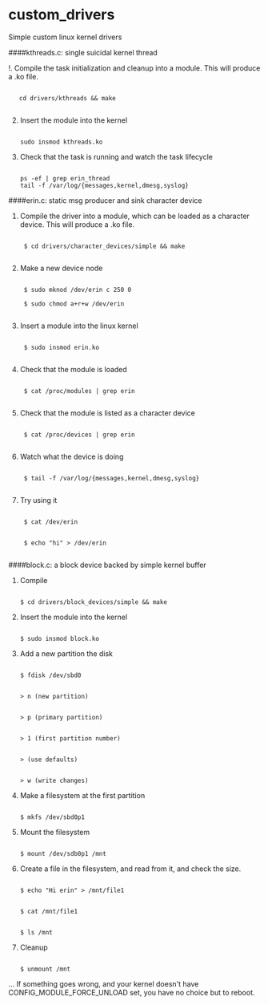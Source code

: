custom_drivers
==============

Simple custom linux kernel drivers

####kthreads.c: single suicidal kernel thread

!. Compile the task initialization and cleanup into
   a module.  This will produce a .ko file.

   <code>
   cd drivers/kthreads && make
   </code>

2. Insert the module into the kernel

   <code>
   sudo insmod kthreads.ko
   </code>

3. Check that the task is running and watch
   the task lifecycle

   <code>
   ps -ef | grep erin_thread
   tail -f /var/log/{messages,kernel,dmesg,syslog}
   </code>

####erin.c: static msg producer and sink character device

1. Compile the driver into a module, which can be loaded
   as a character device.  This will produce a .ko file.

    <code>
    $ cd drivers/character_devices/simple && make
    </code>

2. Make a new device node

    <code>
    $ sudo mknod /dev/erin c 250 0<br>
    $ sudo chmod a+r+w /dev/erin
    </code>

3. Insert a module into the linux kernel

    <code>
    $ sudo insmod erin.ko
    </code>

4. Check that the module is loaded

    <code>
    $ cat /proc/modules | grep erin
    </code>
 
5. Check that the module is listed as a character device

    <code>
    $ cat /proc/devices | grep erin
    </code>

6. Watch what the device is doing

    <code>
    $ tail -f /var/log/{messages,kernel,dmesg,syslog}
    </code>

7. Try using it

    <code>
    $ cat /dev/erin
    <br>
    $ echo "hi" > /dev/erin
    </code>

####block.c: a block device backed by simple kernel buffer

1. Compile

   <code>
   $ cd drivers/block_devices/simple && make
   </code>

2. Insert the module into the kernel

   <code>
   $ sudo insmod block.ko
   </code>

3. Add a new partition the disk

   <code>
   $ fdisk /dev/sbd0
   <br>
   > n (new partition)
   <br>
   > p (primary partition)
   <br>
   > 1 (first partition number)
   <br>
   > (use defaults)
   <br>
   > w (write changes)
   </code>

4. Make a filesystem at the first partition

   <code>
   $ mkfs /dev/sbd0p1
   </code>

5. Mount the filesystem

   <code>
   $ mount /dev/sdb0p1 /mnt
   </code>

6. Create a file in the filesystem, and read from it,
   and check the size.

   <code>
   $ echo "Hi erin" > /mnt/file1
   <br>
   $ cat /mnt/file1
   <br>
   $ ls /mnt
   </code>

7. Cleanup

   <code>
   $ unmount /mnt
   </code>

... If something goes wrong, and your kernel doesn't have
CONFIG_MODULE_FORCE_UNLOAD set, you have no choice but to reboot.

